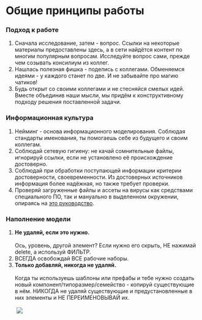 # Общие принципы работы

### Подход к работе

1. Сначала исследование, затем - вопрос. Ссылки на некоторые материалы предоставлены здесь, а в сети найдётся контент по многим популярным вопросам. Исследуйте вопрос сами, прежде чем созывать консилиум из коллег.
2. Нашлась полезная фишка - поделись с коллегами. Обменяемся идеями - у каждого станет по две. И не забывайте про магию чатиков!
3. Будь открыт со своими коллегами и не стесняйся смелых идей. Вместе объединив наши мысли, мы придём к конструктивному подходу решения поставленной задачи.

### Информационная культура

1. Нейминг - основа информационного моделирования. Соблюдая стандарты именования, ты помогаешь себе из будущего и своим коллегам.
2. Соблюдай сетевую гигиену: не качай сомнительные файлы, игнорируй ссылки, если не установлено её происхождение достоверно.
3. Соблюдай при обработки поступающей информации критерии достоверности, своевременности. Из достоверных источников информация более надёжная, но также требует проверки.
4. Проверяй загруженные файлы и ассеты на вирусы как средствами специального ПО, так и мануально в выделенном окружении, опираясь на [это руководство](broken-reference).

### Наполнение модели

1. **Не удаляй, если это нужно.**\
   \
   Ось, уровень, другой элемент? Если нужно его скрыть, НЕ нажимай delete, а используй ФИЛЬТР.
2. ВСЕГДА освобождай ВСЕ рабочие наборы.
3. **Только добавляй, никогда не удаляй.**\
   \
   Когда ты используешь шаблоны или префабы и тебе нужно создать новый компонент/типоразмер/семейство - копируй существующие в нём. НИКОГДА не удаляй существующие и предустановленные в них элементы и НЕ ПЕРЕИМЕНОВЫВАЙ их.\
   \
   <img src="../.gitbook/assets/image (2).png" alt="" data-size="original"> ![](../.gitbook/assets/image.png)



